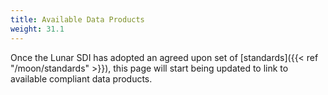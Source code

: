 ```yaml
---
title: Available Data Products
weight: 31.1
---
```


Once the Lunar SDI has adopted an agreed upon set of [standards]({{< ref "/moon/standards" >}}), this page will start being updated to link to available compliant data products.